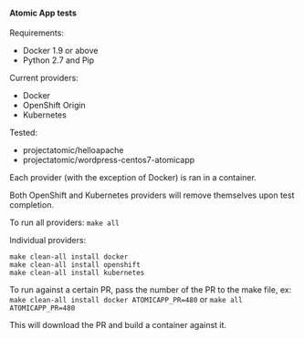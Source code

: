 #### Atomic App tests

Requirements:

  - Docker 1.9 or above
  - Python 2.7 and Pip

Current providers:

  - Docker
  - OpenShift Origin
  - Kubernetes

Tested:
  
  - projectatomic/helloapache
  - projectatomic/wordpress-centos7-atomicapp

Each provider (with the exception of Docker) is ran in a container. 

Both OpenShift and Kubernetes providers will remove themselves upon test completion.

To run all providers:
`make all`

Individual providers:
```
make clean-all install docker 
make clean-all install openshift
make clean-all install kubernetes
```

To run against a certain PR, pass the number of the PR to the make file, ex:
`make clean-all install docker ATOMICAPP_PR=480`
or
`make all ATOMICAPP_PR=480`

This will download the PR and build a container against it.
